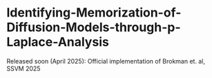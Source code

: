 # Identifying-Memorization-of-Diffusion-Models-through-p-Laplace-Analysis

Released soon (April 2025): Official implementation of Brokman et. al, SSVM 2025

